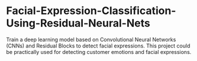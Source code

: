 # Facial-Expression-Classification-Using-Residual-Neural-Nets
Train a deep learning model based on Convolutional Neural Networks (CNNs) and Residual Blocks to detect facial expressions. This project could be practically used for detecting customer emotions and facial expressions.
